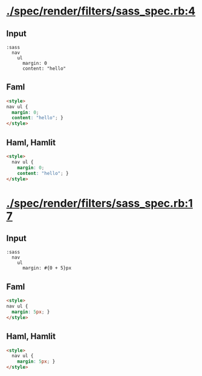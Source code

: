 # [./spec/render/filters/sass_spec.rb:4](../../../../spec/render/filters/sass_spec.rb#L4)
## Input
```haml
:sass
  nav
    ul
      margin: 0
      content: "hello"

```

## Faml
```html
<style>
nav ul {
  margin: 0;
  content: "hello"; }
</style>

```

## Haml, Hamlit
```html
<style>
  nav ul {
    margin: 0;
    content: "hello"; }
</style>

```

# [./spec/render/filters/sass_spec.rb:17](../../../../spec/render/filters/sass_spec.rb#L17)
## Input
```haml
:sass
  nav
    ul
      margin: #{0 + 5}px

```

## Faml
```html
<style>
nav ul {
  margin: 5px; }
</style>

```

## Haml, Hamlit
```html
<style>
  nav ul {
    margin: 5px; }
</style>

```

